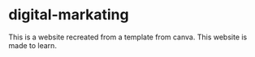 # digital-markating
This is a website recreated from a template from canva. This website is made to learn. 
